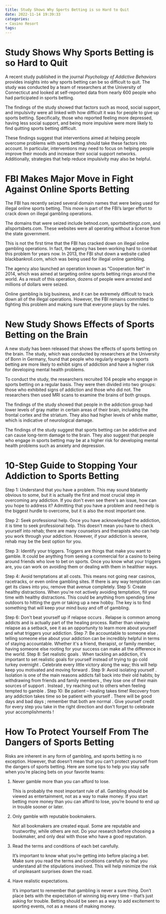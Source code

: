 ```yaml
---
title: Study Shows Why Sports Betting is so Hard to Quit
date: 2022-11-14 19:39:33
categories:
- Casino Resort
tags:
---
```



#  Study Shows Why Sports Betting is so Hard to Quit

A recent study published in the journal <em>Psychology of Addictive Behaviors</em> provides insights into why sports betting can be so difficult to quit. The study was conducted by a team of researchers at the University of Connecticut and looked at self-reported data from nearly 600 people who had participated in sports betting.

The findings of the study showed that factors such as mood, social support, and impulsivity were all linked with how difficult it was for people to give up sports betting. Specifically, those who reported feeling more depressed, having less social support, and being more impulsive were more likely to find quitting sports betting difficult.

These findings suggest that interventions aimed at helping people overcome problems with sports betting should take these factors into account. In particular, interventions may need to focus on helping people improve their moods and increase their social support networks. Additionally, strategies that help reduce impulsivity may also be helpful.

#  FBI Makes Major Move in Fight Against Online Sports Betting 

The FBI has recently seized several domain names that were being used for illegal online sports betting. This move is part of the FBI’s larger effort to crack down on illegal gambling operations.

The domains that were seized include betnod.com, sportsbettingz.com, and allsportsbets.com. These websites were all operating without a license from the state government.

This is not the first time that the FBI has cracked down on illegal online gambling operations. In fact, the agency has been working hard to combat this problem for years now. In 2013, the FBI shut down a website called blackbankroll.com, which was being used for illegal online gambling.

The agency also launched an operation known as “Cooperation Net” in 2014, which was aimed at targeting online sports betting rings around the world. As a result of this operation, dozens of people were arrested and millions of dollars were seized.

Online gambling is big business, and it can be extremely difficult to track down all of the illegal operations. However, the FBI remains committed to fighting this problem and making sure that everyone plays by the rules.

#  New Study Shows Effects of Sports Betting on the Brain 

A new study has been released that shows the effects of sports betting on the brain. The study, which was conducted by researchers at the University of Bonn in Germany, found that people who regularly engage in sports betting are more likely to exhibit signs of addiction and have a higher risk for developing mental health problems.

To conduct the study, the researchers recruited 104 people who engage in sports betting on a regular basis. They were then divided into two groups: those who exhibited signs of addiction and those who did not. The researchers then used MRI scans to examine the brains of both groups.

The findings of the study showed that people in the addiction group had lower levels of gray matter in certain areas of their brain, including the frontal cortex and the striatum. They also had higher levels of white matter, which is indicative of neurological damage.

The findings of the study suggest that sports betting can be addictive and can cause long-term damage to the brain. They also suggest that people who engage in sports betting may be at a higher risk for developing mental health problems such as anxiety and depression.

#  10-Step Guide to Stopping Your Addiction to Sports Betting 

Step 1: Understand that you have a problem. 
This may sound blatantly obvious to some, but it is actually the first and most crucial step in overcoming any addiction. If you don't even see there's an issue, how can you hope to address it? Admitting that you have a problem and need help is the biggest hurdle to overcome, but it is also the most important one.

Step 2: Seek professional help. 
Once you have acknowledged the addiction, it is time to seek professional help. This doesn't mean you have to check yourself into rehab; there are many counselors and therapists who can help you work through your addiction. However, if your addiction is severe, rehab may be the best option for you.

Step 3: Identify your triggers. 
Triggers are things that make you want to gamble. It could be anything from seeing a commercial for a casino to being around friends who love to bet on sports. Once you know what your triggers are, you can work on avoiding them or dealing with them in healthier ways.

Step 4: Avoid temptations at all costs. 
This means not going near casinos, racetracks, or even online gambling sites. If there is any way temptation can get its claws into you, remove that avenue completely. Step 5: Create healthy distractions. 
When you're not actively avoiding temptation, fill your time with healthy distractions. This could be anything from spending time outdoors to hitting the gym or taking up a new hobby. The key is to find something that will keep your mind busy and off of gambling.

Step 6: Don't beat yourself up if relapse occurs . 
Relapse is common among addicts and is actually part of the healing process. Rather than viewing relapse as a setback, see it as an opportunity to learn more about yourself and what triggers your addiction. Step 7: Be accountable to someone else . 
telling someone else about your addiction can be incredibly helpful in terms of staying accountable. Whether it's a friend, therapist, or family member, having someone else rooting for your success can make all the difference in the world. Step 8: Set realistic goals . 
When tackling an addiction, it's important to set realistic goals for yourself instead of trying to go cold turkey overnight . Celebrate every little victory along the way; this will help keep you motivated and moving forward . Step 9: Avoid isolating yourself . 
Isolation is one of the main reasons addicts fall back into their old habits; by withdrawing from friends and family members , they lose one of their main sources of support . Instead , try reaching out to others when feeling tempted to gamble . Step 10: Be patient – healing takes time! 
Recovery from any addiction takes time so be patient with yourself . There will be good days and bad days ; remember that both are normal . Give yourself credit for every step you take in the right direction and don't forget to celebrate your accomplishments !

#  How To Protect Yourself From The Dangers of Sports Betting

Risks are inherent in any form of gambling, and sports betting is no exception. However, that doesn’t mean that you can’t protect yourself from the dangers of sports betting. Here are some tips to help you stay safe when you’re placing bets on your favorite teams:

<ol>

<li>Never gamble more than you can afford to lose.</li>

This is probably the most important rule of all. Gambling should be viewed as entertainment, not as a way to make money. If you start betting more money than you can afford to lose, you’re bound to end up in trouble sooner or later.

<li>Only gamble with reputable bookmakers.</li>

Not all bookmakers are created equal. Some are reputable and trustworthy, while others are not. Do your research before choosing a bookmaker, and only deal with those who have a good reputation.

<li>Read the terms and conditions of each bet carefully.</li>

It’s important to know what you’re getting into before placing a bet. Make sure you read the terms and conditions carefully so that you understand all the stipulations involved. This will help minimize the risk of unpleasant surprises down the road.

<li>Have realistic expectations.</li>

It’s important to remember that gambling is never a sure thing. Don’t place bets with the expectation of winning big every time – that’s just asking for trouble. Betting should be seen as a way to add excitement to sporting events, not as a means of making money.

</ol>